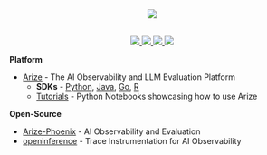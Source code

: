 <div align="center">
  <img src="https://storage.googleapis.com/arize-assets/Arize_Header-GitHub.jpg" /><br><br>
  <p align="center">
    <a
    href="https://twitter.com/arizeai">
        <img src="https://img.shields.io/badge/X/Twitter-000000?style=flat&logo=x&logoColor=white" />
    </a>
    <a href="https://www.linkedin.com/company/arizeai">
        <img src="https://img.shields.io/badge/LinkedIn-0077B5?style=flat&logo=linkedin&logoColor=white" />
    </a>
    <a href="https://join.slack.com/t/arize-ai/shared_invite/zt-1px8dcmlf-fmThhDFD_V_48oU7ALan4Q">
        <img src="https://img.shields.io/badge/Slack-4A154B?style=flat&logo=slack&logoColor=white" />
    </a>
    <a href="https://www.youtube.com/@arizeai">
        <img src="https://img.shields.io/badge/YouTube-FF0000?style=flat&logo=youtube&logoColor=white" />
    </a>
  </p>
</div>

**Platform**
- [Arize](https://arize.com/) - The AI Observability and LLM Evaluation Platform
  - **SDKs** - [Python](https://github.com/Arize-ai/client_python), [Java](https://github.com/Arize-ai/client_java), [Go](https://github.com/Arize-ai/client_golang), [R](https://github.com/Arize-ai/client_r)
  - [Tutorials](https://github.com/Arize-ai/tutorials_python) - Python Notebooks showcasing how to use Arize

**Open-Source**
- [Arize-Phoenix](https://github.com/Arize-ai/phoenix) - AI Observability and Evaluation
- [openinference](https://github.com/Arize-ai/openinference) - Trace Instrumentation for AI Observability
